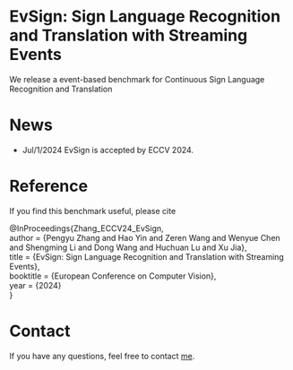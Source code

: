 # EvSign:  Sign Language Recognition and Translation with Streaming Events
We release a event-based benchmark for Continuous Sign Language Recognition and Translation

# News
* Jul/1/2024 EvSign is accepted by ECCV 2024.

# Reference
If you find this benchmark useful, please cite

@InProceedings{Zhang_ECCV24_EvSign,\
  author = {Pengyu Zhang and Hao Yin and Zeren Wang and Wenyue Chen and Shengming Li and Dong Wang and Huchuan Lu and Xu Jia},\
  title = {EvSign: Sign Language Recognition and Translation with Streaming Events},\
  booktitle = {European Conference on Computer Vision},\
  year = {2024}\
}

# Contact
If you have any questions, feel free to contact [me](mailto:zpy.iiau@gmail.com).
